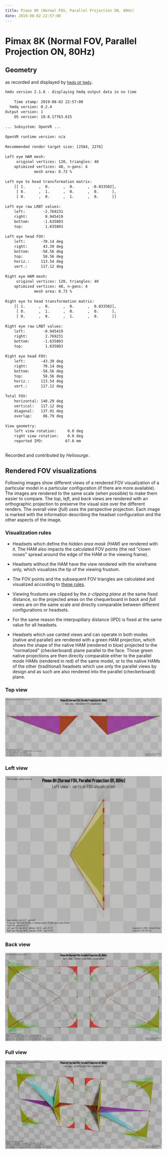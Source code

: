 ```yaml
---
title: Pimax 8K (Normal FOV, Parallel Projection ON, 80Hz)
date: 2019-08-02 22:57:00
---
```

# Pimax 8K (Normal FOV, Parallel Projection ON, 80Hz)

## Geometry

as recorded and displayed by [`hmdq` or `hmdv`](https://github.com/risa2000/hmdq).
```
hmdv version 2.1.8 - displaying hmdq output data in no time

    Time stamp: 2019-08-02 22:57:00
  hmdq version: 0.2.4
Output version: 1
    OS version: 10.0.17763.615

... Subsystem: OpenVR ...

OpenVR runtime version: n/a

Recommended render target size: [2584, 2276]

Left eye HAM mesh:
     original vertices: 120, triangles: 40
    optimized vertices: 48, n-gons: 4
             mesh area: 8.73 %

Left eye to head transformation matrix:
    [[ 1.      ,  0.      ,  0.      , -0.033502],
     [ 0.      ,  1.      ,  0.      ,  0.      ],
     [ 0.      ,  0.      ,  1.      ,  0.      ]]

Left eye raw LRBT values:
    left:        -2.769231
    right:        0.945419
    bottom:      -1.635803
    top:          1.635803

Left eye head FOV:
    left:       -70.14 deg
    right:       43.39 deg
    bottom:     -58.56 deg
    top:         58.56 deg
    horiz.:     113.54 deg
    vert.:      117.12 deg

Right eye HAM mesh:
     original vertices: 120, triangles: 40
    optimized vertices: 48, n-gons: 4
             mesh area: 8.73 %

Right eye to head transformation matrix:
    [[ 1.      ,  0.      ,  0.      ,  0.033502],
     [ 0.      ,  1.      ,  0.      ,  0.      ],
     [ 0.      ,  0.      ,  1.      ,  0.      ]]

Right eye raw LRBT values:
    left:        -0.945419
    right:        2.769231
    bottom:      -1.635803
    top:          1.635803

Right eye head FOV:
    left:       -43.39 deg
    right:       70.14 deg
    bottom:     -58.56 deg
    top:         58.56 deg
    horiz.:     113.54 deg
    vert.:      117.12 deg

Total FOV:
    horizontal: 140.29 deg
    vertical:   117.12 deg
    diagonal:   137.91 deg
    overlap:     86.79 deg

View geometry:
    left view rotation:     0.0 deg
    right view rotation:    0.0 deg
    reported IPD:          67.0 mm


```
Recorded and contributed by _Heliosurge_.

## Rendered FOV visualizations

Following images show different views of a rendered FOV visualization of a
particular model in a particular configuration (if there are more available).
The images are rendered to the same scale (when possible) to make them easier
to compare. The _top_, _left_, and _back_ views are rendered with an
orthographic projection to preserve the visual size over the different renders.
The overall view (_full_) uses the perspective projection. Each image is marked
with the information describing the headset configuration and the other aspects
of the image.

### Visualization rules

* Headsets which define the _hidden area mask (HAM)_ are rendered with it. The
  HAM also impacts the calculated FOV points (the red "clown noses" spread
  around the edge of the HAM or the viewing frame).

* Headsets without the HAM have the view rendered with the wireframe only, which
  visualizes the tip of the viewing frustum.

* The FOV points and the subsequent FOV triangles are calculated and visualized
  according to [these
  rules](https://risa2000.github.io/vrdocs/docs/hmd_fov_calculation).

* Viewing frustums are clipped by the _z-clipping plane_ at the same fixed
  distance, so the projected areas on the chequerboard in _back_ and _full_
  views are on the same scale and directly comparable between different
  configurations or headsets.

* For the same reason the interpupillary distance (IPD) is fixed at the same
  value for all headsets.

* Headsets which use canted views and can operate in both modes (native and
  parallel) are rendered with a green HAM projection, which shows the shape of
  the native HAM (rendered in blue) projected to the "normalized"
  (checkerboard) plane parallel to the face. Those green native projections are
  then directly comparable either to the parallel mode HAMs (rendered in red)
  of the same model, or to the native HAMs of the other (traditional) headsets
  which use only the parallel views by design and as such are also rendered
  into the parallel (checkerboard) plane.

### Top view
[![Pimax 8K (Normal FOV, Parallel Projection ON, 80Hz) - top view](../images/Pimax8K_Normal_PP_R80_top.dmx.png)](../images/Pimax8K_Normal_PP_R80_top.dmx.png)

### Left view
[![Pimax 8K (Normal FOV, Parallel Projection ON, 80Hz) - left view](../images/Pimax8K_Normal_PP_R80_left.dmx.png)](../images/Pimax8K_Normal_PP_R80_left.dmx.png)

### Back view
[![Pimax 8K (Normal FOV, Parallel Projection ON, 80Hz) - back view](../images/Pimax8K_Normal_PP_R80_back.dmx.png)](../images/Pimax8K_Normal_PP_R80_back.dmx.png)

### Full view
[![Pimax 8K (Normal FOV, Parallel Projection ON, 80Hz) - full view](../images/Pimax8K_Normal_PP_R80_over.dmx.png)](../images/Pimax8K_Normal_PP_R80_over.dmx.png)

